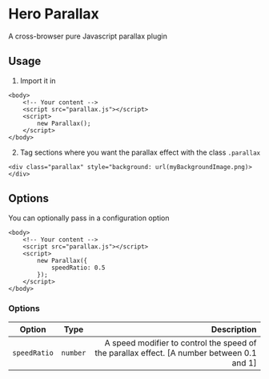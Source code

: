 # Hero Parallax

A cross-browser pure Javascript parallax plugin

## Usage

1. Import it in

```
<body>
    <!-- Your content -->
    <script src="parallax.js"></script>
    <script>
        new Parallax();
    </script>
</body>
```

2. Tag sections where you want the parallax effect with the class `.parallax`

```
<div class="parallax" style="background: url(myBackgroundImage.png)></div>
```

## Options

You can optionally pass in a configuration option

```
<body>
    <!-- Your content -->
    <script src="parallax.js"></script>
    <script>
        new Parallax({
            speedRatio: 0.5
        });
    </script>
</body>
```

### Options

| Option       |   Type   |                                                                                Description |
| ------------ | :------: | -----------------------------------------------------------------------------------------: |
| `speedRatio` | `number` | A speed modifier to control the speed of the parallax effect. [A number between 0.1 and 1] |
